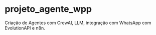 # projeto_agente_wpp
Criação de Agentes com CrewAI, LLM, integração com WhatsApp com EvolutionAPI e n8n.
